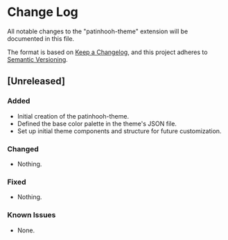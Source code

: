 # Change Log

All notable changes to the "patinhooh-theme" extension will be documented in this file.

The format is based on [Keep a Changelog](http://keepachangelog.com/), and this project adheres to [Semantic Versioning](http://semver.org/).

## [Unreleased]
### Added
- Initial creation of the patinhooh-theme.
- Defined the base color palette in the theme's JSON file.
- Set up initial theme components and structure for future customization.

### Changed
- Nothing.

### Fixed
- Nothing.

### Known Issues
- None.